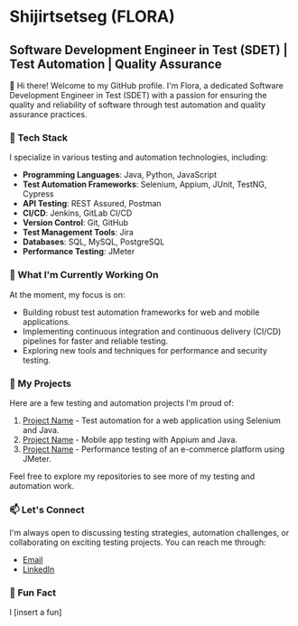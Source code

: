# Shijirtsetseg (FLORA)
## Software Development Engineer in Test (SDET) | Test Automation | Quality Assurance

👋 Hi there! Welcome to my GitHub profile. I'm Flora, a dedicated Software Development Engineer in Test (SDET) with a passion for ensuring the quality and reliability of software through test automation and quality assurance practices.

### 🔧 Tech Stack
I specialize in various testing and automation technologies, including:

- **Programming Languages**: Java, Python, JavaScript
- **Test Automation Frameworks**: Selenium, Appium, JUnit, TestNG, Cypress
- **API Testing**: REST Assured, Postman
- **CI/CD**: Jenkins, GitLab CI/CD
- **Version Control**: Git, GitHub
- **Test Management Tools**: Jira
- **Databases**: SQL, MySQL, PostgreSQL
- **Performance Testing**: JMeter

### 🌱 What I'm Currently Working On
At the moment, my focus is on:

- Building robust test automation frameworks for web and mobile applications.
- Implementing continuous integration and continuous delivery (CI/CD) pipelines for faster and reliable testing.
- Exploring new tools and techniques for performance and security testing.

### 🚀 My Projects
Here are a few testing and automation projects I'm proud of:

1. [Project Name](link-to-project) - Test automation for a web application using Selenium and Java.
2. [Project Name](link-to-project) - Mobile app testing with Appium and Java.
3. [Project Name](link-to-project) - Performance testing of an e-commerce platform using JMeter.

Feel free to explore my repositories to see more of my testing and automation work.

### 📫 Let's Connect
I'm always open to discussing testing strategies, automation challenges, or collaborating on exciting testing projects. You can reach me through:

- [Email](shjr0421@gmail.com)
- [LinkedIn](https://www.linkedin.com/in/s-shijirjargal/)

### 🌟 Fun Fact
I [insert a fun]

